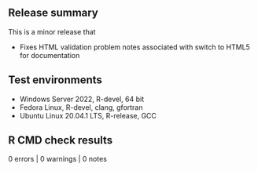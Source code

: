 ## Release summary

This is a minor release that

* Fixes HTML validation problem notes associated with switch to HTML5 for documentation

## Test environments
* Windows Server 2022, R-devel, 64 bit
* Fedora Linux, R-devel, clang, gfortran
* Ubuntu Linux 20.04.1 LTS, R-release, GCC

## R CMD check results

0 errors | 0 warnings | 0 notes
